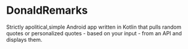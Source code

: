 # DonaldRemarks
Strictly apolitical,simple Android app written in Kotlin that pulls random quotes or personalized quotes - based on your input - from an API and displays them.
